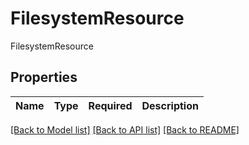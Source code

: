 # FilesystemResource

FilesystemResource

## Properties
| Name | Type | Required | Description |
| ------------ | ------------- | ------------- | ------------- |


[[Back to Model list]](../../README.md#documentation-for-models) [[Back to API list]](../../README.md#documentation-for-api-endpoints) [[Back to README]](../../README.md)
